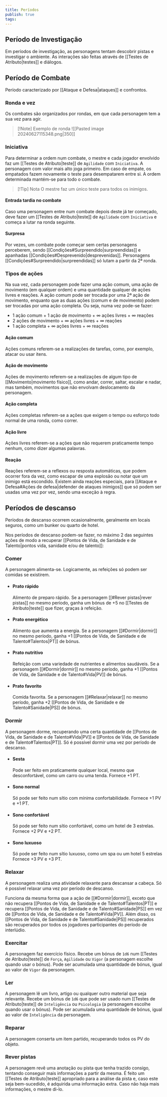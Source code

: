 ```yaml
---
title: Períodos
publish: true
tags:
---
```

## Período de Investigação
Em períodos de investigação, as personagens tentam descobrir pistas e investigar o ambiente. As interações são feitas através de [[Testes de Atributo|testes]] e diálogos.
## Período de Combate
Período caracterizado por [[Ataque e Defesa|ataques]] e confrontos.
### Ronda e vez
Os combates são organizados por rondas, em que cada personagem tem a sua vez para agir.
>[!Note] Exemplo de ronda
>![[Pasted image 20240627115348.png|350]]
### Iniciativa
Para determinar a ordem num combate, o mestre e cada jogador envolvido faz um [[Testes de Atributo|teste]] de `Agilidade` com `Iniciativa`.
A personagem com valor mais alto joga primeiro. Em caso de empate, os empatados fazem novamente o teste para desempatarem entre si.
A ordem determinada mantém-se para todo o combate.
>[!Tip] Nota
>O mestre faz um único teste para todos os inimigos.
#### Entrada tardia no combate
Caso uma personagem entre num combate depois deste já ter começado, deve fazer um [[Testes de Atributo|teste]] de `Agilidade` com `Iniciativa` e começa a lutar na ronda seguinte.
#### Surpresa
Por vezes, um combate pode começar sem certas personagens perceberem, sendo [[Condições#Surpreendido|surpreendidas]] e apanhadas [[Condições#Desprevenido|desprevenidas]].
Personagens [[Condições#Surpreendido|surpreendidas]] só lutam a partir da 2ª ronda.
### Tipos de ações
Na sua vez, cada personagem pode fazer uma ação comum, uma ação de movimento (em qualquer ordem) e uma quantidade qualquer de ações livres e reações.
A ação comum pode ser trocada por uma 2ª ação de movimento, enquanto que as duas ações (comum e de movimento) podem ser trocadas por uma ação completa.
Ou seja, numa vez pode-se fazer:
- 1 ação comum + 1 ação de movimento + $\infty$ ações livres + $\infty$ reações
- 2 ações de movimento + $\infty$ ações livres + $\infty$ reações
- 1 ação completa + $\infty$ ações livres + $\infty$ reações
#### Ação comum
Ações comuns referem-se a realizações de tarefas, como, por exemplo, atacar ou usar itens.
#### Ação de movimento
Ações de movimento referem-se a realizações de algum tipo de [[Movimento|movimento físico]], como andar, correr, saltar, escalar e nadar, mas também, movimentos que não envolvam deslocamento da personagem.
#### Ação completa
Ações completas referem-se a ações que exigem o tempo ou esforço todo normal de uma ronda, como correr.
#### Ação livre
Ações livres referem-se a ações que não requerem praticamente tempo nenhum, como dizer algumas palavras.
#### Reação
Reações referem-se a reflexos ou resposta automáticas, que podem ocorrer fora da vez, como escapar de uma explosão ou notar que um inimigo está escondido.
Existem ainda reações especiais, para [[Ataque e Defesa#Ações de defesa|defender de ataques inimigos]] que só podem ser usadas uma vez por vez, sendo uma exceção à regra.
## Períodos de descanso
Períodos de descanso ocorrem ocasionalmente, geralmente em locais seguros, como um bunker ou quarto de hotel.

Nos períodos de descanso podem-se fazer, no máximo 2 das seguintes ações de modo a recuperar [[Pontos de Vida, de Sanidade e de Talento|pontos vida, sanidade e/ou de talento]]:
### Comer
A personagem alimenta-se. Logicamente, as refeições só podem ser comidas se existirem.
- #### Prato rápido
  Alimento de preparo rápido.
  Se a personagem [[#Rever pistas|rever pistas]] no mesmo período, ganha um bónus de +5 no [[Testes de Atributo|teste]] que fizer, graças à refeição.
- #### Prato energético
  Alimento que aumenta a energia.
  Se a personagem [[#Dormir|dormir]] no mesmo período, ganha +1 [[Pontos de Vida, de Sanidade e de Talento#Talentos|PT]] de bónus.
- #### Prato nutritivo
  Refeição com uma variedade de nutrientes e alimentos saudáveis.
  Se a personagem [[#Dormir|dormir]] no mesmo período, ganha +1 [[Pontos de Vida, de Sanidade e de Talento#Vida|PV]] de bónus.
- #### Prato favorito
  Comida favorita.
  Se a personagem [[#Relaxar|relaxar]] no mesmo período, ganha +2 [[Pontos de Vida, de Sanidade e de Talento#Sanidade|PS]] de bónus. 
### Dormir
A personagem dorme, recuperando uma certa quantidade de [[Pontos de Vida, de Sanidade e de Talento#Vida|PV]] e [[Pontos de Vida, de Sanidade e de Talento#Talentos|PT]].
Só é possível dormir uma vez por período de descanso.
- #### Sesta
  Pode ser feito em praticamente qualquer local, mesmo que desconfortável, como um carro ou uma tenda.
  Fornece +1 PT.
- #### Sono normal
  Só pode ser feito num sítio com mínima confortabilidade.
  Fornece +1 PV e +1 PT.
- #### Sono confortável
  Só pode ser feito num sítio confortável, como um hotel de 3 estrelas.
  Fornece +2 PV e +2 PT.
- #### Sono luxuoso
  Só pode ser feito num sítio luxuoso, como um spa ou um hotel 5 estrelas
  Fornece +3 PV e +3 PT.
### Relaxar
A personagem realiza uma atividade relaxante para descansar a cabeça.
Só é possível relaxar uma vez por período de descanso.

Funciona da mesma forma que a ação de [[#Dormir|dormir]], exceto que não recupera [[Pontos de Vida, de Sanidade e de Talento#Talentos|PT]] e recupera [[Pontos de Vida, de Sanidade e de Talento#Sanidade|PS]] em vez de [[Pontos de Vida, de Sanidade e de Talento#Vida|PV]].
Além disso, os [[Pontos de Vida, de Sanidade e de Talento#Sanidade|PS]] recuperados são recuperados por todos os jogadores participantes do período de interlúdio.
### Exercitar
A personagem faz exercício físico.
Recebe um bónus de `1d6` num [[Testes de Atributo|teste]] de `Força`, `Agilidade` ou `Vigor` (a personagem escolhe quando usar o bónus). Pode ser acumulada uma quantidade de bónus, igual ao valor de `Vigor` da personagem.
### Ler
A personagem lê um livro, artigo ou qualquer outro material que seja relevante.
Recebe um bónus de `1d6` que pode ser usado num [[Testes de Atributo|teste]] de `Inteligência` ou `Psicologia` (a personagem escolhe quando usar o bónus). Pode ser acumulada uma quantidade de bónus, igual ao valor de `Inteligência` da personagem.
### Reparar
A personagem conserta um item partido, recuperando todos os PV do objeto.
### Rever pistas
A personagem revê uma anotação ou pista que tenha trazido consigo, tentando conseguir mais informações a partir da mesma.
É feito um [[Testes de Atributo|teste]] apropriado para a análise da pista e, caso este seja bem-sucedido, é adquirida uma informação extra. Caso não haja mais informações, o mestre di-lo.